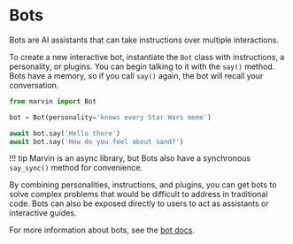 # Bots

Bots are AI assistants that can take instructions over multiple interactions. 

To create a new interactive bot, instantiate the `Bot` class with instructions, a personality, or plugins. You can begin talking to it with the `say()` method. Bots have a memory, so if you call `say()` again, the bot will recall your conversation.

```python
from marvin import Bot

bot = Bot(personality='knows every Star Wars meme')

await bot.say('Hello there')
await bot.say('How do you feel about sand?')
```

!!! tip
    Marvin is an async library, but Bots also have a synchronous `say_sync()` method for convenience.

By combining personalities, instructions, and plugins, you can get bots to solve complex problems that would be difficult to address in traditional code. Bots can also be exposed directly to users to act as assistants or interactive guides.

For more information about bots, see the [bot docs](bots.md).